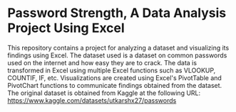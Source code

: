 # Password Strength, A Data Analysis Project Using Excel
This repository contains a project for analyzing a dataset and visualizing its findings using Excel. The dataset used is a dataset on common passwords used on the internet and how easy they are to crack. The data is transformed in Excel using multiple Excel functions such as VLOOKUP, COUNTIF, IF, etc. Visualizations are created using Excel's PivotTable and PivotChart functions to communicate findings obtained from the dataset. The original dataset is obtained from Kaggle at the following URL: https://www.kaggle.com/datasets/utkarshx27/passwords
